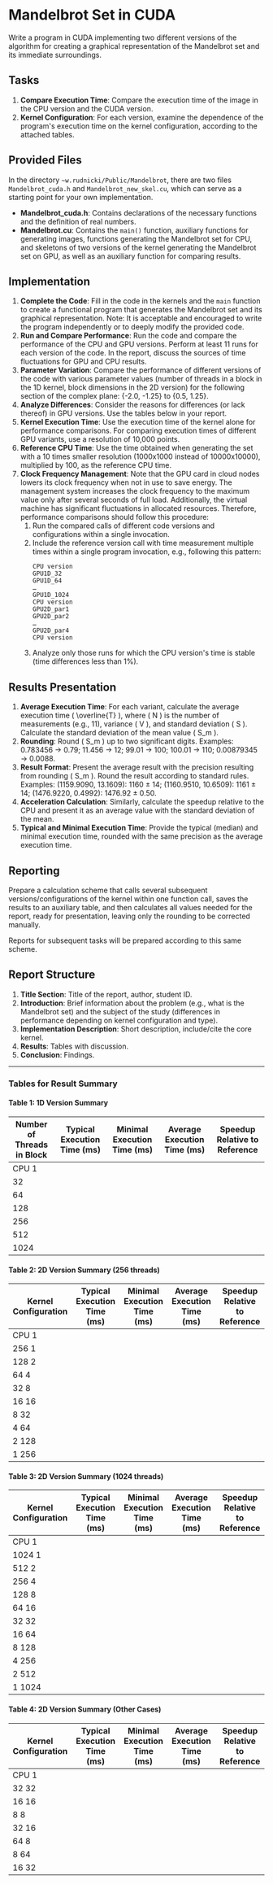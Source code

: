 # Mandelbrot Set in CUDA

Write a program in CUDA implementing two different versions of the algorithm for creating a graphical representation of the Mandelbrot set and its immediate surroundings.

## Tasks

1. **Compare Execution Time**: Compare the execution time of the image in the CPU version and the CUDA version.
2. **Kernel Configuration**: For each version, examine the dependence of the program's execution time on the kernel configuration, according to the attached tables.

## Provided Files

In the directory `~w.rudnicki/Public/Mandelbrot`, there are two files `Mandelbrot_cuda.h` and `Mandelbrot_new_skel.cu`, which can serve as a starting point for your own implementation.

- **Mandelbrot_cuda.h**: Contains declarations of the necessary functions and the definition of real numbers.
- **Mandelbrot.cu**: Contains the `main()` function, auxiliary functions for generating images, functions generating the Mandelbrot set for CPU, and skeletons of two versions of the kernel generating the Mandelbrot set on GPU, as well as an auxiliary function for comparing results.

## Implementation

1. **Complete the Code**: Fill in the code in the kernels and the `main` function to create a functional program that generates the Mandelbrot set and its graphical representation. Note: It is acceptable and encouraged to write the program independently or to deeply modify the provided code.
2. **Run and Compare Performance**: Run the code and compare the performance of the CPU and GPU versions. Perform at least 11 runs for each version of the code. In the report, discuss the sources of time fluctuations for GPU and CPU results.
3. **Parameter Variation**: Compare the performance of different versions of the code with various parameter values (number of threads in a block in the 1D kernel, block dimensions in the 2D version) for the following section of the complex plane: {-2.0, -1.25} to {0.5, 1.25}.
4. **Analyze Differences**: Consider the reasons for differences (or lack thereof) in GPU versions. Use the tables below in your report.
5. **Kernel Execution Time**: Use the execution time of the kernel alone for performance comparisons. For comparing execution times of different GPU variants, use a resolution of 10,000 points.
6. **Reference CPU Time**: Use the time obtained when generating the set with a 10 times smaller resolution (1000x1000 instead of 10000x10000), multiplied by 100, as the reference CPU time.
7. **Clock Frequency Management**: Note that the GPU card in cloud nodes lowers its clock frequency when not in use to save energy. The management system increases the clock frequency to the maximum value only after several seconds of full load. Additionally, the virtual machine has significant fluctuations in allocated resources. Therefore, performance comparisons should follow this procedure:
   1. Run the compared calls of different code versions and configurations within a single invocation.
   2. Include the reference version call with time measurement multiple times within a single program invocation, e.g., following this pattern:
      ```
      CPU version
      GPU1D_32
      GPU1D_64
      …
      GPU1D_1024
      CPU version
      GPU2D_par1
      GPU2D_par2
      …
      GPU2D_par4
      CPU version
      ```
   3. Analyze only those runs for which the CPU version's time is stable (time differences less than 1%).

## Results Presentation

1. **Average Execution Time**: For each variant, calculate the average execution time \( \overline{T} \), where \( N \) is the number of measurements (e.g., 11), variance \( V \), and standard deviation \( S \). Calculate the standard deviation of the mean value \( S_m \).
2. **Rounding**: Round \( S_m \) up to two significant digits. Examples: 0.783456 → 0.79; 11.456 → 12; 99.01 → 100; 100.01 → 110; 0.00879345 → 0.0088.
3. **Result Format**: Present the average result with the precision resulting from rounding \( S_m \). Round the result according to standard rules. Examples: (1159.9090, 13.1609): 1160 ± 14; (1160.9510, 10.6509): 1161 ± 14; (1476.9220, 0.4992): 1476.92 ± 0.50.
4. **Acceleration Calculation**: Similarly, calculate the speedup relative to the CPU and present it as an average value with the standard deviation of the mean.
5. **Typical and Minimal Execution Time**: Provide the typical (median) and minimal execution time, rounded with the same precision as the average execution time.

## Reporting

Prepare a calculation scheme that calls several subsequent versions/configurations of the kernel within one function call, saves the results to an auxiliary table, and then calculates all values needed for the report, ready for presentation, leaving only the rounding to be corrected manually.

Reports for subsequent tasks will be prepared according to this same scheme.

## Report Structure

1. **Title Section**: Title of the report, author, student ID.
2. **Introduction**: Brief information about the problem (e.g., what is the Mandelbrot set) and the subject of the study (differences in performance depending on kernel configuration and type).
3. **Implementation Description**: Short description, include/cite the core kernel.
4. **Results**: Tables with discussion.
5. **Conclusion**: Findings.

---

### Tables for Result Summary

#### Table 1: 1D Version Summary

| Number of Threads in Block | Typical Execution Time (ms) | Minimal Execution Time (ms) | Average Execution Time (ms) | Speedup Relative to Reference |
| -------------------------- | --------------------------- | --------------------------- | --------------------------- | ----------------------------- |
| CPU 1                      |                             |                             |                             |                               |
| 32                         |                             |                             |                             |                               |
| 64                         |                             |                             |                             |                               |
| 128                        |                             |                             |                             |                               |
| 256                        |                             |                             |                             |                               |
| 512                        |                             |                             |                             |                               |
| 1024                       |                             |                             |                             |                               |

#### Table 2: 2D Version Summary (256 threads)

| Kernel Configuration | Typical Execution Time (ms) | Minimal Execution Time (ms) | Average Execution Time (ms) | Speedup Relative to Reference |
| -------------------- | --------------------------- | --------------------------- | --------------------------- | ----------------------------- |
| CPU 1                |                             |                             |                             |                               |
| 256 1                |                             |                             |                             |                               |
| 128 2                |                             |                             |                             |                               |
| 64 4                 |                             |                             |                             |                               |
| 32 8                 |                             |                             |                             |                               |
| 16 16                |                             |                             |                             |                               |
| 8 32                 |                             |                             |                             |                               |
| 4 64                 |                             |                             |                             |                               |
| 2 128                |                             |                             |                             |                               |
| 1 256                |                             |                             |                             |                               |

#### Table 3: 2D Version Summary (1024 threads)

| Kernel Configuration | Typical Execution Time (ms) | Minimal Execution Time (ms) | Average Execution Time (ms) | Speedup Relative to Reference |
| -------------------- | --------------------------- | --------------------------- | --------------------------- | ----------------------------- |
| CPU 1                |                             |                             |                             |                               |
| 1024 1               |                             |                             |                             |                               |
| 512 2                |                             |                             |                             |                               |
| 256 4                |                             |                             |                             |                               |
| 128 8                |                             |                             |                             |                               |
| 64 16                |                             |                             |                             |                               |
| 32 32                |                             |                             |                             |                               |
| 16 64                |                             |                             |                             |                               |
| 8 128                |                             |                             |                             |                               |
| 4 256                |                             |                             |                             |                               |
| 2 512                |                             |                             |                             |                               |
| 1 1024               |                             |                             |                             |                               |

#### Table 4: 2D Version Summary (Other Cases)

| Kernel Configuration | Typical Execution Time (ms) | Minimal Execution Time (ms) | Average Execution Time (ms) | Speedup Relative to Reference |
| -------------------- | --------------------------- | --------------------------- | --------------------------- | ----------------------------- |
| CPU 1                |                             |                             |                             |                               |
| 32 32                |                             |                             |                             |                               |
| 16 16                |                             |                             |                             |                               |
| 8 8                  |                             |                             |                             |                               |
| 32 16                |                             |                             |                             |                               |
| 64 8                 |                             |                             |                             |                               |
| 8 64                 |                             |                             |                             |                               |
| 16 32                |                             |                             |                             |                               |

